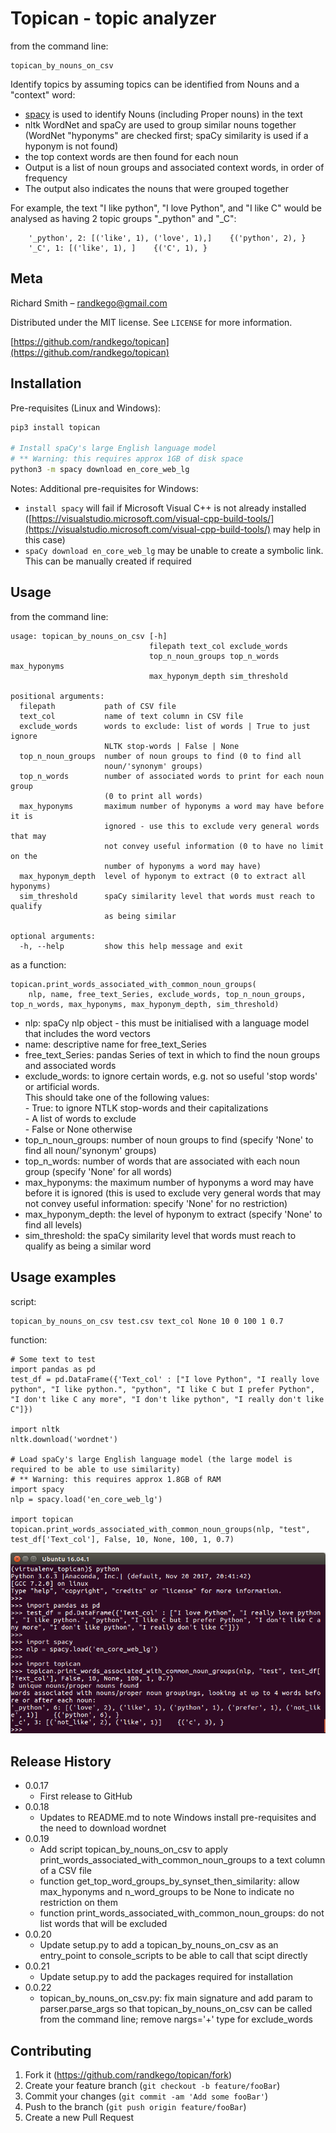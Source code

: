 # Topican - topic analyzer

from  the command line:
```python3
topican_by_nouns_on_csv  
```
Identify topics by assuming topics can be identified from Nouns and a "context" word:  
- [spacy](https://spacy.io/) is used to identify Nouns (including Proper nouns) in the text  
- nltk WordNet and spaCy are used to group similar nouns together (WordNet "hyponyms" are checked first; spaCy similarity is used if a hyponym is not found)  
- the top context words are then found for each noun  
- Output is a list of noun groups and associated context words, in order of frequency  
- The output also indicates the nouns that were grouped together

For example, the text "I like python", "I love Python", and "I like C" would be analysed as having 2 topic groups "_python" and "_C":
```python3
    '_python', 2: [('like', 1), ('love', 1),]    {('python', 2), }
    '_C', 1: [('like', 1), ]    {('C', 1), }
```

## Meta
Richard Smith – randkego@gmail.com

Distributed under the MIT license. See ``LICENSE`` for more information.

[https://github.com/randkego/topican](https://github.com/randkego/topican)

## Installation

Pre-requisites (Linux and Windows):

```sh
pip3 install topican

# Install spaCy's large English language model
# ** Warning: this requires approx 1GB of disk space
python3 -m spacy download en_core_web_lg

```

Notes: Additional pre-requisites for Windows:  
- ```install spacy``` will fail if Microsoft Visual C++ is not already installed 
([https://visualstudio.microsoft.com/visual-cpp-build-tools/](https://visualstudio.microsoft.com/visual-cpp-build-tools/) may help in this case)  
- ```spaCy download en_core_web_lg``` may be unable to create a symbolic link. This can be manually created if required


## Usage
from the command line:
```python3
usage: topican_by_nouns_on_csv [-h]
                               filepath text_col exclude_words
                               top_n_noun_groups top_n_words max_hyponyms
                               max_hyponym_depth sim_threshold

positional arguments:
  filepath           path of CSV file
  text_col           name of text column in CSV file
  exclude_words      words to exclude: list of words | True to just ignore
                     NLTK stop-words | False | None
  top_n_noun_groups  number of noun groups to find (0 to find all
                     noun/'synonym' groups)
  top_n_words        number of associated words to print for each noun group
                     (0 to print all words)
  max_hyponyms       maximum number of hyponyms a word may have before it is
                     ignored - use this to exclude very general words that may
                     not convey useful information (0 to have no limit on the
                     number of hyponyms a word may have)
  max_hyponym_depth  level of hyponym to extract (0 to extract all hyponyms)
  sim_threshold      spaCy similarity level that words must reach to qualify
                     as being similar

optional arguments:
  -h, --help         show this help message and exit
```

as a function:
```python3
topican.print_words_associated_with_common_noun_groups(
    nlp, name, free_text_Series, exclude_words, top_n_noun_groups, top_n_words, max_hyponyms, max_hyponym_depth, sim_threshold)
```
- nlp: spaCy nlp object - this must be initialised with a language model that includes the word vectors
- name: descriptive name for free_text_Series
- free_text_Series: pandas Series of text in which to find the noun groups and associated words
- exclude_words: to ignore certain words, e.g. not so useful 'stop words' or artificial words.  
  This should take one of the following values:  
  <nbsp>- True: to ignore NTLK stop-words and their capitalizations  
  <nbsp>- A list of words to exclude  
  <nbsp>- False or None otherwise
- top_n_noun_groups: number of noun groups to find (specify 'None' to find all noun/'synonym' groups)
- top_n_words: number of words that are associated with each noun group (specify 'None' for all words)
- max_hyponyms: the maximum number of hyponyms a word may have before it is ignored (this is used to
  exclude very general words that may not convey useful information: specify 'None' for no restriction)
- max_hyponym_depth: the level of hyponym to extract (specify 'None' to find all levels)
- sim_threshold: the spaCy similarity level that words must reach to qualify as being a similar word


## Usage examples
script:
```python3
topican_by_nouns_on_csv test.csv text_col None 10 0 100 1 0.7
```

function:
```python3
# Some text to test
import pandas as pd
test_df = pd.DataFrame({'Text_col' : ["I love Python", "I really love python", "I like python.", "python", "I like C but I prefer Python", "I don't like C any more", "I don't like python", "I really don't like C"]})

import nltk
nltk.download('wordnet')

# Load spaCy's large English language model (the large model is required to be able to use similarity)
# ** Warning: this requires approx 1.8GB of RAM
import spacy
nlp = spacy.load('en_core_web_lg')

import topican
topican.print_words_associated_with_common_noun_groups(nlp, "test", test_df['Text_col'], False, 10, None, 100, 1, 0.7)
```
![alt text](images/readme_usage_output.png "topican usage example")

## Release History

* 0.0.17
    * First release to GitHub
* 0.0.18
    * Updates to README.md to note Windows install pre-requisites and the need to download wordnet
* 0.0.19
    * Add script topican_by_nouns_on_csv to apply print_words_associated_with_common_noun_groups to a text column of a CSV file
    * function get_top_word_groups_by_synset_then_similarity: allow max_hyponyms and n_word_groups to be None to indicate no restriction on them
    * function print_words_associated_with_common_noun_groups: do not list words that will be excluded
* 0.0.20
    * Update setup.py to add a topican_by_nouns_on_csv as an entry_point to console_scripts to be able to call that scipt directly
* 0.0.21
    * Update setup.py to add the packages required for installation
* 0.0.22
    * topican_by_nouns_on_csv.py: fix main signature and add param to parser.parse_args so that topican_by_nouns_on_csv can be called from the command line; remove nargs='+' type for exclude_words
    
## Contributing

1. Fork it (<https://github.com/randkego/topican/fork>)
2. Create your feature branch (`git checkout -b feature/fooBar`)
3. Commit your changes (`git commit -am 'Add some fooBar'`)
4. Push to the branch (`git push origin feature/fooBar`)
5. Create a new Pull Request

<!-- Markdown link & img dfn's -->
[wiki]: https://github.com/randkego/topican/wiki
